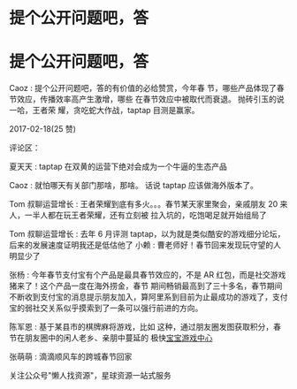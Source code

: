 # 提个公开问题吧，答

# 提个公开问题吧，答

Caoz : 提个公开问题吧，答的有价值的必给赞赏，今年春 节，哪些产品体现了春节效应，传播效率高产生激增，哪些 在春节效应中被取代而衰退。 抛砖引玉的说一哈，王者荣 耀，贪吃蛇大作战，taptap 目测是赢家。

2017-02-18(25 赞)

评论区：

夏天天 : taptap 在双黄的运营下绝对会成为一个牛逼的生态产品

Caoz : 就怕哪天有关部门那啥，那啥。 话说 taptap 应该做海外版本了。

Tom 叔聊运营增长 : 王者荣耀到底有多火。。。春节某天家里聚会，亲戚朋友 20 来人，一半人都在玩王者荣耀，还有立刻被 拉入坑的，吃饱喝足就开始组局了

Tom 叔聊运营增长 : 去年 6 月评测 taptap，以为就是类似酷安的游戏细分论坛，后来的发展速度证明我还是低估他了 小赖 : 曹老师好！春节回来发现玩守望的人明显少了

张杨 : 今年春节支付宝有个产品是最具春节效应的，不是 AR 红包，而是社交游戏 猪来了！这个产品一度在海外捞金，春节 期间畅销最高到了三十多名，春节期间不断收到支付宝的消息提示朋友加入，算阿里系到目前为止最成功的游戏了，支付 宝的弱社交关系似乎摸索到了一条可以强行前进的方向。

陈军恩 : 基于某县市的棋牌麻将游戏，比如 这种，通过朋友圈发图获取积分，春节在朋友圈中的闲人老乡、亲朋中蔓延的 极快[宝宝游戏中心](http://www.xqddz.cn/Mobile/index.html)

张萌萌 : 滴滴顺风车的跨城春节回家

关注公众号"懒人找资源"，星球资源一站式服务